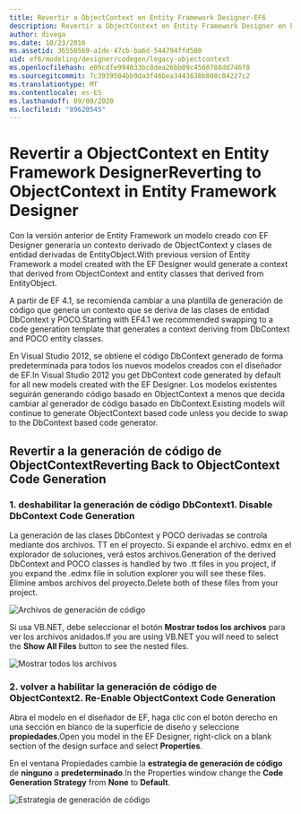 ```yaml
---
title: Revertir a ObjectContext en Entity Framework Designer-EF6
description: Revertir a ObjectContext en Entity Framework Designer en Entity Framework 6
author: divega
ms.date: 10/23/2016
ms.assetid: 36550569-a1de-47cb-ba6d-544794ffd500
uid: ef6/modeling/designer/codegen/legacy-objectcontext
ms.openlocfilehash: e09cdfe994033bc8dea26bb09c4560788dd746f8
ms.sourcegitcommit: 7c3939504bb9da3f46bea3443638b808c04227c2
ms.translationtype: MT
ms.contentlocale: es-ES
ms.lasthandoff: 09/09/2020
ms.locfileid: "89620545"
---
```

# <a name="reverting-to-objectcontext-in-entity-framework-designer"></a><span data-ttu-id="0d53b-103">Revertir a ObjectContext en Entity Framework Designer</span><span class="sxs-lookup"><span data-stu-id="0d53b-103">Reverting to ObjectContext in Entity Framework Designer</span></span>
<span data-ttu-id="0d53b-104">Con la versión anterior de Entity Framework un modelo creado con EF Designer generaría un contexto derivado de ObjectContext y clases de entidad derivadas de EntityObject.</span><span class="sxs-lookup"><span data-stu-id="0d53b-104">With previous version of Entity Framework a model created with the EF Designer would generate a context that derived from ObjectContext and entity classes that derived from EntityObject.</span></span>

<span data-ttu-id="0d53b-105">A partir de EF 4.1, se recomienda cambiar a una plantilla de generación de código que genera un contexto que se deriva de las clases de entidad DbContext y POCO.</span><span class="sxs-lookup"><span data-stu-id="0d53b-105">Starting with EF4.1 we recommended swapping to a code generation template that generates a context deriving from DbContext and POCO entity classes.</span></span>

<span data-ttu-id="0d53b-106">En Visual Studio 2012, se obtiene el código DbContext generado de forma predeterminada para todos los nuevos modelos creados con el diseñador de EF.</span><span class="sxs-lookup"><span data-stu-id="0d53b-106">In Visual Studio 2012 you get DbContext code generated by default for all new models created with the EF Designer.</span></span> <span data-ttu-id="0d53b-107">Los modelos existentes seguirán generando código basado en ObjectContext a menos que decida cambiar al generador de código basado en DbContext.</span><span class="sxs-lookup"><span data-stu-id="0d53b-107">Existing models will continue to generate ObjectContext based code unless you decide to swap to the DbContext based code generator.</span></span>

## <a name="reverting-back-to-objectcontext-code-generation"></a><span data-ttu-id="0d53b-108">Revertir a la generación de código de ObjectContext</span><span class="sxs-lookup"><span data-stu-id="0d53b-108">Reverting Back to ObjectContext Code Generation</span></span>

### <a name="1-disable-dbcontext-code-generation"></a><span data-ttu-id="0d53b-109">1. deshabilitar la generación de código DbContext</span><span class="sxs-lookup"><span data-stu-id="0d53b-109">1. Disable DbContext Code Generation</span></span>

<span data-ttu-id="0d53b-110">La generación de las clases DbContext y POCO derivadas se controla mediante dos archivos. TT en el proyecto. Si expande el archivo. edmx en el explorador de soluciones, verá estos archivos.</span><span class="sxs-lookup"><span data-stu-id="0d53b-110">Generation of the derived DbContext and POCO classes is handled by two .tt files in you project, if you expand the .edmx file in solution explorer you will see these files.</span></span> <span data-ttu-id="0d53b-111">Elimine ambos archivos del proyecto.</span><span class="sxs-lookup"><span data-stu-id="0d53b-111">Delete both of these files from your project.</span></span>

![Archivos de generación de código](~/ef6/media/codegenfiles.png)

<span data-ttu-id="0d53b-113">Si usa VB.NET, debe seleccionar el botón **Mostrar todos los archivos** para ver los archivos anidados.</span><span class="sxs-lookup"><span data-stu-id="0d53b-113">If you are using VB.NET you will need to select the **Show All Files** button to see the nested files.</span></span>

![Mostrar todos los archivos](~/ef6/media/showallfiles.png)

### <a name="2-re-enable-objectcontext-code-generation"></a><span data-ttu-id="0d53b-115">2. volver a habilitar la generación de código de ObjectContext</span><span class="sxs-lookup"><span data-stu-id="0d53b-115">2. Re-Enable ObjectContext Code Generation</span></span>

<span data-ttu-id="0d53b-116">Abra el modelo en el diseñador de EF, haga clic con el botón derecho en una sección en blanco de la superficie de diseño y seleccione **propiedades**.</span><span class="sxs-lookup"><span data-stu-id="0d53b-116">Open you model in the EF Designer, right-click on a blank section of the design surface and select **Properties**.</span></span>

<span data-ttu-id="0d53b-117">En el ventana Propiedades cambie la **estrategia de generación de código** de **ninguno** a **predeterminado**.</span><span class="sxs-lookup"><span data-stu-id="0d53b-117">In the Properties window change the **Code Generation Strategy** from **None** to **Default**.</span></span>

![Estrategia de generación de código](~/ef6/media/codegenstrategy.png)
